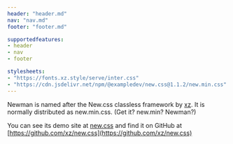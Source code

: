 ```yaml
---
header: "header.md"
nav: "nav.md"
footer: "footer.md"

supportedfeatures: 
- header
- nav
- footer

stylesheets:
- "https://fonts.xz.style/serve/inter.css"
- "https://cdn.jsdelivr.net/npm/@exampledev/new.css@1.1.2/new.min.css"
---
```

Newman is named after the New.css classless framework by [xz](https://xz.style/). 
It is normally distributed as new.min.css. (Get it? new.min? Newman?)

You can see its demo site at [new.css](https://newcss.net/) and
find it on GitHub at [https://github.com/xz/new.css](https://github.com/xz/new.css)
